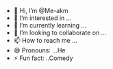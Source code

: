 - 👋 Hi, I’m @Me-akm
- 👀 I’m interested in ...
- 🌱 I’m currently learning ...
- 💞️ I’m looking to collaborate on ...
- 📫 How to reach me ...
- 😄 Pronouns: ...He
- ⚡ Fun fact: ..Comedy

<!---
Me-akm/Me-akm is a ✨ special ✨ repository because its `README.md` (this file) appears on your GitHub profile.
You can click the Preview link to take a look at your changes.
--->
